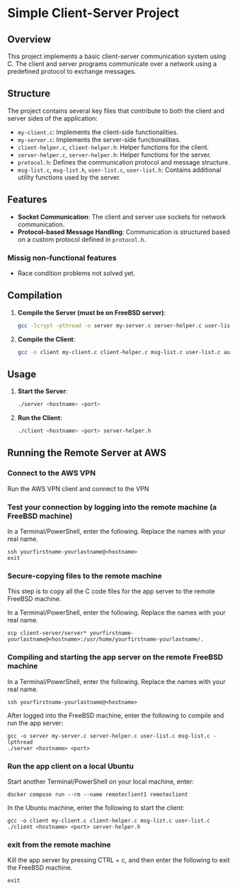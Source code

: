 # Simple Client-Server Project

## Overview

This project implements a basic client-server communication system using C. The client and server programs communicate over a network using a predefined protocol to exchange messages.

## Structure

The project contains several key files that contribute to both the client and server sides of the application:

- `my-client.c`: Implements the client-side functionalities.
- `my-server.c`: Implements the server-side functionalities.
- `client-helper.c`, `client-helper.h`: Helper functions for the client.
- `server-helper.c`, `server-helper.h`: Helper functions for the server.
- `protocol.h`: Defines the communication protocol and message structure.
- `msg-list.c`, `msg-list.h`, `user-list.c`, `user-list.h`: Contains additional utility functions used by the server.

## Features

- **Socket Communication**: The client and server use sockets for network communication.
- **Protocol-based Message Handling**: Communication is structured based on a custom protocol defined in `protocol.h`.

### Missig non-functional features
- Race condition problems not solved yet.

## Compilation

1. **Compile the Server (must be on FreeBSD server)**:
   ```bash
   gcc -lcrypt -pthread -o server my-server.c server-helper.c user-list.c msg-list.c authentication.c
   ```

2. **Compile the Client**:
   ```bash
   gcc -o client my-client.c client-helper.c msg-list.c user-list.c auth-client.c
   ```

## Usage

1. **Start the Server**:
   ```bash
   ./server <hostname> <port>
   ```

2. **Run the Client**:
   ```bash
   ./client <hostname> <port> server-helper.h
   ```

## Running the Remote Server at AWS

### Connect to the AWS VPN
Run the AWS VPN client and connect to the VPN 

### Test your connection by logging into the remote machine (a FreeBSD machine)

In a Terminal/PowerShell, enter the following. Replace the names with your real name. 
```
ssh yourfirstname-yourlastname@<hostname>
exit
```
### Secure-copying files to the remote machine

This step is to copy all the C code files for the app server to the remote FreeBSD machine.

In a Terminal/PowerShell, enter the following. Replace the names with your real name. 

```
scp client-server/server* yourfirstname-yourlastname@<hostname>:/usr/home/yourfirstname-yourlastname/.
```
### Compiling and starting the app server on the remote FreeBSD machine

In a Terminal/PowerShell, enter the following. Replace the names with your real name.

```
ssh yourfirstname-yourlastname@<hostname>
```
After logged into the FreeBSD machine, enter the following to compile and run the app server:
```
gcc -o server my-server.c server-helper.c user-list.c msg-list.c -lpthread
./server <hostname> <port>
```

### Run the app client on a local Ubuntu 

Start another Terminal/PowerShell on your local machine, enter:

```
docker compose run --rm --name remoteclient1 remoteclient
```

In the Ubuntu machine, enter the following to start the client:
```
gcc -o client my-client.c client-helper.c msg-list.c user-list.c
./client <hostname> <port> server-helper.h
```

### exit from the remote machine
Kill the app server by pressing CTRL + c, and then enter the following to exit the FreeBSD machine. 
```
exit
```
